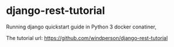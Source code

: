 # django-rest-tutorial
Running django quickstart guide in Python 3 docker conatiner,

The tutorial url:
https://github.com/windperson/django-rest-tutorial

